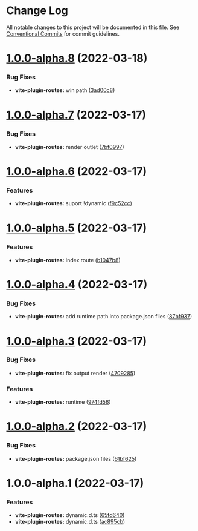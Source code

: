 # Change Log

All notable changes to this project will be documented in this file.
See [Conventional Commits](https://conventionalcommits.org) for commit guidelines.

# [1.0.0-alpha.8](https://github.com/maxiaochuan/mxcins/compare/@mxcins/vite-plugin-routes@1.0.0-alpha.7...@mxcins/vite-plugin-routes@1.0.0-alpha.8) (2022-03-18)


### Bug Fixes

* **vite-plugin-routes:** win path ([3ad00c8](https://github.com/maxiaochuan/mxcins/commit/3ad00c8326a75dff651fd67413a8de1f599c706b))





# [1.0.0-alpha.7](https://github.com/maxiaochuan/mxcins/compare/@mxcins/vite-plugin-routes@1.0.0-alpha.6...@mxcins/vite-plugin-routes@1.0.0-alpha.7) (2022-03-17)


### Bug Fixes

* **vite-plugin-routes:** render outlet ([7bf0997](https://github.com/maxiaochuan/mxcins/commit/7bf0997821da59f2edb44b2fdfb4df686ac84589))





# [1.0.0-alpha.6](https://github.com/maxiaochuan/mxcins/compare/@mxcins/vite-plugin-routes@1.0.0-alpha.5...@mxcins/vite-plugin-routes@1.0.0-alpha.6) (2022-03-17)


### Features

* **vite-plugin-routes:** suport !dynamic ([f9c52cc](https://github.com/maxiaochuan/mxcins/commit/f9c52cce386d2b88f0b585b4d6a22e57becb2833))





# [1.0.0-alpha.5](https://github.com/maxiaochuan/mxcins/compare/@mxcins/vite-plugin-routes@1.0.0-alpha.4...@mxcins/vite-plugin-routes@1.0.0-alpha.5) (2022-03-17)


### Features

* **vite-plugin-routes:** index route ([b1047b8](https://github.com/maxiaochuan/mxcins/commit/b1047b87deed78a281dc69d98646e33afa3cbc38))





# [1.0.0-alpha.4](https://github.com/maxiaochuan/mxcins/compare/@mxcins/vite-plugin-routes@1.0.0-alpha.3...@mxcins/vite-plugin-routes@1.0.0-alpha.4) (2022-03-17)


### Bug Fixes

* **vite-plugin-routes:** add runtime path into package.json files ([87bf937](https://github.com/maxiaochuan/mxcins/commit/87bf937fe68abbdf1a3454dc2d9c4c460285915d))





# [1.0.0-alpha.3](https://github.com/maxiaochuan/mxcins/compare/@mxcins/vite-plugin-routes@1.0.0-alpha.2...@mxcins/vite-plugin-routes@1.0.0-alpha.3) (2022-03-17)


### Bug Fixes

* **vite-plugin-routes:** fix output render ([4709285](https://github.com/maxiaochuan/mxcins/commit/4709285b82cfc0a0ae4179efdd8f6cd6e1e91f6b))


### Features

* **vite-plugin-routes:** runtime ([974fd56](https://github.com/maxiaochuan/mxcins/commit/974fd56994698e3217371a30f88eed20334e97ec))





# [1.0.0-alpha.2](https://github.com/maxiaochuan/mxcins/compare/@mxcins/vite-plugin-routes@1.0.0-alpha.1...@mxcins/vite-plugin-routes@1.0.0-alpha.2) (2022-03-17)


### Bug Fixes

* **vite-plugin-routes:** package.json files ([61bf625](https://github.com/maxiaochuan/mxcins/commit/61bf6251a9f6dedf9b4e41fcaa4b52a3a873df09))





# 1.0.0-alpha.1 (2022-03-17)


### Features

* **vite-plugin-routes:** dynamic.d.ts ([65fd640](https://github.com/maxiaochuan/mxcins/commit/65fd64024fe86babc016b1fcd739478229d09381))
* **vite-plugin-routes:** dynamic.d.ts ([ac895cb](https://github.com/maxiaochuan/mxcins/commit/ac895cb69fe636d595f1c7b54c0a971bb13448d0))
